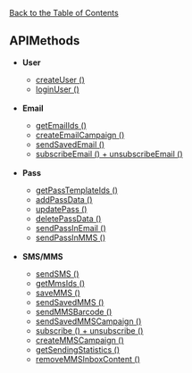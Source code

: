 <a href="/1.3/README.md">Back to the Table of Contents</a>
<h2>APIMethods</h2>
<ul>
<li><b>User</b></li>
<ul>
<li><a href="createUser().md">createUser ()</a></li>
<li><a href="loginUser().md">loginUser ()</a></li>
</ul><br/>
<li><b>Email</b></li>
<ul>
<li><a href="getEmailIds().md">getEmailIds ()</a></li>
<li><a href="createEmailCampaign().md">createEmailCampaign ()</a></li>
<li><a href="sendSavedEmail().md">sendSavedEmail ()</a></li>
<li><a href="subscribeEmail()+unsubscribeEmail().md">subscribeEmail () + unsubscribeEmail ()</a></li>
</ul><br/>
<li><b>Pass</b></li>
<ul>
<li><a href="getPassTemplateIds().md">getPassTemplateIds ()</a></li>
<li><a href="addPassData().md">addPassData ()</a></li>
<li><a href="updatePass().md">updatePass ()</a></li>
<li><a href="deletePassData().md">deletePassData ()</a></li>
<li><a href="sendPassInEmail().md">sendPassInEmail ()</a></li>
<li><a href="sendPassInMMS().md">sendPassInMMS ()</a></li>
</ul><br/>
<li><b>SMS/MMS</b></li>
<ul>
<li><a href="sendSMS().md">sendSMS ()</a></li>
<li><a href="getMmsIds().md">getMmsIds ()</a></li>
<li><a href="saveMMS().md">saveMMS ()</a></li>
<li><a href="sendSavedMMS().md">sendSavedMMS ()</a></li>
<li><a href="sendMMSBarcode().md">sendMMSBarcode ()</a></li>
<li><a href="sendSavedMMSCampaign().md">sendSavedMMSCampaign ()</a></li>
<li><a href="subscribe()+unsubscribe().md">subscribe () + unsubscribe ()</a></li>
<li><a href="createMMSCampaign().md">createMMSCampaign ()</a></li>
<li><a href="getSendingStatistics().md">getSendingStatistics ()</a></li>
<li><a href="removeMMSInboxContent().md">removeMMSInboxContent ()</a></li>
</ul><br/>
</ul>
